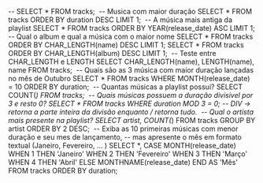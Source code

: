 -- SELECT * FROM tracks;
​
-- Musica com maior duração
SELECT * FROM tracks ORDER BY duration DESC LIMIT 1;
​
-- A música mais antiga da playlist
SELECT * FROM tracks ORDER BY YEAR(release_date) ASC LIMIT 1;
​
-- Qual o album e qual a música com o maior nome
SELECT * FROM tracks ORDER BY CHAR_LENGTH(name) DESC LIMIT 1;
SELECT * FROM tracks ORDER BY CHAR_LENGTH(album) DESC LIMIT 1;
​
-- Teste entre CHAR_LENGTH e LENGTH
SELECT CHAR_LENGTH(name), LENGTH(name), name FROM tracks;
​
-- Quais são as 3 música com maior duração lançadas no mês de Outubro
SELECT * FROM tracks WHERE MONTH(release_date) = 10 ORDER BY duration;
​
-- Quantas músicas a playlist possui?
SELECT COUNT(*) FROM tracks;
​
-- Quais músicas possuem a duração divisivel por 3 e resto 0?
 SELECT * FROM tracks WHERE duration MOD 3 = 0; -- DIV -> retorna a parte inteira da divisão enquanto / retorna tudo.
​
-- Qual o artista mais presente na playlist?
SELECT artist, COUNT(*) FROM tracks GROUP BY artist ORDER BY 2 DESC;
​
-- Exiba as 10 primeiras músicas com menor duração e seu mes de lançamento, 
-- mas apresente o mês em formato textual (Janeiro, Fevereiro, ... ) 
 SELECT 
    *,
    CASE MONTH(release_date)
        WHEN 1 THEN 'Janeiro'
        WHEN 2 THEN 'Fevereiro'
        WHEN 3 THEN 'Março'
        WHEN 4 THEN 'Abril'
        ELSE MONTHNAME(release_date)
    END AS 'Mês'
FROM
    tracks
ORDER BY duration; 